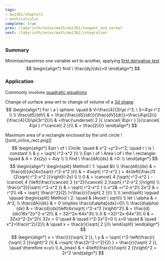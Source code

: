 ```yaml
---
tags:
- ma1301/chapter2
- math/calculus
complete: true
prev: /labyrinth/notes/math/ma1301/tangent_and_normal
next: /labyrinth/notes/math/ma1301/integration
---
```

   
### Summary
Minimise/maximise one variable wrt to another, applying [first derivative test](/labyrinth/notes/math/ma1301/derivative_tests)
$$
\begin{align*}
find \ \frac{dy}{dx}=0
\end{align*}
$$
### Application
Commonly involves [quadratic equations](/labyrinth/notes/math/math_fundementals/quadratic_equations)

Change of surface area wrt to change of volume of a [3d shape](/labyrinth/notes/math/math_fundementals/3d_shapes)
$$
\begin{align*}
For \ a \ sphere: \quad & V=\frac{4}{3}\pi r^3, \ S=4\pi r^2 \\
\\
\frac{dS}{dV} & = \frac{\frac{dS}{dr}}{\frac{dV}{dr}}=\frac{4\pi(2r)}{\frac{4}{3}\pi(3r^2)}\\
& =\frac{\underset{ 2 }{ \cancel{ 8\pi r } }}{\cancel{ 4\pi } r^\cancel{ 2 }}\\
& = \frac{2}{r}
\end{align*}
$$

Maximum area of a rectangle enclosed by the unit circle
![[unit_cirlce_rect.png]]
$$
\begin{align*}
Eqn \ of \ Circle: \quad & x^2  +y^2=r^2, \quad r \ is \ constant \\
& y = \sqrt{ r^2-x^2 }\\
\\
Eqn \ of \ Area \ of \ the \ rectangle: \quad & A = 2x(2y) = 4xy \\
\\
find \ \frac{dA}{dx} & =0: \\
\end{align*}
$$
$$
\begin{align*}
\begin{split}
Method \ 1: \quad &\\
\\
\frac{dA}{dx} & = \frac{d}{dx}4x(\sqrt{ r^2-x^2 })\\
& = 4\sqrt{ r^2-x^2 } + 4x\left(\frac{1}{2\sqrt{ r^2-x^2 }}\right)(-2x) \\
\\
0 & = \cancel{ 4 }\sqrt{ r^2-x^2 } - \cancel{ 4 }\left(\frac{\cancel{ 2 }x^2}{\cancel{ 2 }\sqrt{ r^2-x^2 }}\right) \\
\frac{x^2}{\sqrt{ r^2-x^2 }} & = \sqrt{ r^2-x^2 } \\
x^2& =r^2-x^2\\
2x^2 & = r^2\\
x& = \sqrt{ \frac{r^2}{2} }=\frac{r}{\sqrt{ 2 }}\\
\\
\\
\end{split}
\qquad \qquad
\begin{split}
Method \ 2: \quad & (Avoid \ sqrt)\\
\\
let \ \alpha & = A^2, \\
\frac{dA}{dx} & = 0 \implies \frac{d\alpha}{dx}=0\\
\\
\frac{d\alpha}{dx} & = \frac{d}{dx}\left(4x\sqrt{ r^2-x^2 }\right)^2\\
& = \frac{d}{dx}16x^2(r^2-x^2)\\
& = 32r^2x-64x^3\\
\\
0 & =32r^2x-64x^3\\
0 & = 32x(r^2-2x^2)\\
32x = 0 \quad & \quad r^2-2x^2=0 \\
x=0 \quad & \quad x^2=\frac{r^2}{2}\\
& \quad x = \frac{r}{\sqrt{ 2 }}\\
\end{split}
\end{align*}
$$
$$
\begin{align*}
x = \frac{r}{\sqrt{ 2 }}, \ y & = \sqrt{ r^2-\left(\frac{r}{\sqrt{ 2 }}\right)^2 }\\
& =\sqrt{ \frac{2r^2-r^2}{2} } = \frac{r}{\sqrt{ 2 }}, \quad \therefore x=y\\
\\
A_{max} & = 4\left(\frac{r}{\sqrt{ 2 }}\right)^2 = 2r^2
\end{align*}
$$